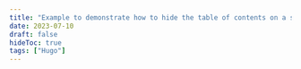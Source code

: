 ```yaml
---
title: "Example to demonstrate how to hide the table of contents on a single post"
date: 2023-07-10
draft: false
hideToc: true
tags: ["Hugo"]
---
```

